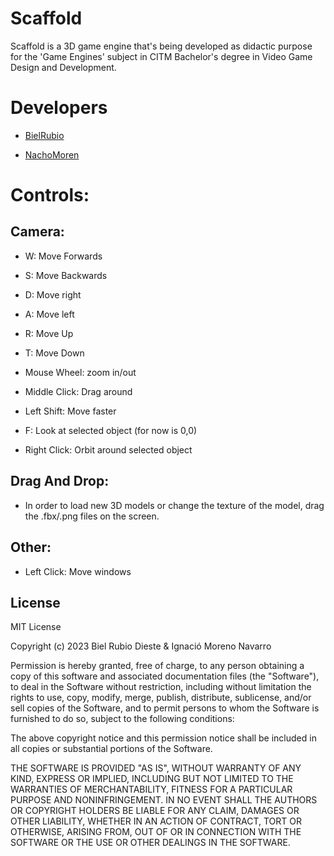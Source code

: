 # Scaffold

Scaffold is a 3D game engine that's being developed as didactic purpose for the 'Game Engines' subject in CITM Bachelor's degree in Video Game Design and Development.


# Developers


* [BielRubio](https://github.com/BielRubio)

* [NachoMoren](https://github.com/NachoMoren)


# Controls:

## Camera:

* W: Move Forwards
* S: Move Backwards
* D: Move right
* A: Move left
* R: Move Up
* T: Move Down

* Mouse Wheel: zoom in/out
* Middle Click: Drag around
* Left Shift: Move faster
* F: Look at selected object (for now is 0,0)
* Right Click: Orbit around selected object

## Drag And Drop:

* In order to load new 3D models or change the texture of the model, drag the .fbx/.png files on the screen.

## Other:

* Left Click: Move windows

## License

MIT License

Copyright (c) 2023 Biel Rubio Dieste & Ignació Moreno Navarro

Permission is hereby granted, free of charge, to any person obtaining a copy of this software and associated documentation files (the "Software"), to deal in the Software without restriction, including without limitation the rights to use, copy, modify, merge, publish, distribute, sublicense, and/or sell copies of the Software, and to permit persons to whom the Software is furnished to do so, subject to the following conditions:

The above copyright notice and this permission notice shall be included in all copies or substantial portions of the Software.

THE SOFTWARE IS PROVIDED "AS IS", WITHOUT WARRANTY OF ANY KIND, EXPRESS OR IMPLIED, INCLUDING BUT NOT LIMITED TO THE WARRANTIES OF MERCHANTABILITY, FITNESS FOR A PARTICULAR PURPOSE AND NONINFRINGEMENT. IN NO EVENT SHALL THE AUTHORS OR COPYRIGHT HOLDERS BE LIABLE FOR ANY CLAIM, DAMAGES OR OTHER LIABILITY, WHETHER IN AN ACTION OF CONTRACT, TORT OR OTHERWISE, ARISING FROM, OUT OF OR IN CONNECTION WITH THE SOFTWARE OR THE USE OR OTHER DEALINGS IN THE SOFTWARE.
